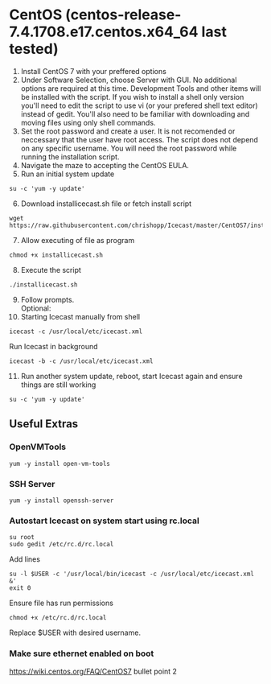 # CentOS (centos-release-7.4.1708.e17.centos.x64_64 last tested)
1. Install CentOS 7 with your preffered options
2. Under Software Selection, choose Server with GUI. No additional options are required at this time. Development Tools and other items will be installed with the script. If you wish to install a shell only version you'll need to edit the script to use vi (or your prefered shell text editor) instead of gedit. You'll also need to be familiar with downloading and moving files using only shell commands.
3. Set the root password and create a user. It is not recomended or neccessary that the user have root access. The script does not depend on any specific username. You will need the root password while running the installation script.
4. Navigate the maze to accepting the CentOS EULA.
5. Run an initial system update
```
su -c 'yum -y update'
```
6. Download installicecast.sh file or fetch install script
```
wget https://raw.githubusercontent.com/chrishopp/Icecast/master/CentOS7/installicecast.sh
```
7. Allow executing of file as program
```
chmod +x installicecast.sh
```
8. Execute the script
```
./installicecast.sh
```
9. Follow prompts.  
Optional:  
10. Starting Icecast manually from shell
```
icecast -c /usr/local/etc/icecast.xml
```  
Run Icecast in background
```
icecast -b -c /usr/local/etc/icecast.xml
```
11. Run another system update, reboot, start Icecast again and ensure things are still working
```
su -c 'yum -y update'
```

## Useful Extras
### OpenVMTools
```
yum -y install open-vm-tools
```
### SSH Server
```
yum -y install openssh-server
```
### Autostart Icecast on system start using rc.local
```
su root
sudo gedit /etc/rc.d/rc.local
```
Add lines
```
su -l $USER -c '/usr/local/bin/icecast -c /usr/local/etc/icecast.xml &'
exit 0
```
Ensure file has run permissions
```
chmod +x /etc/rc.d/rc.local
```
Replace $USER with desired username.
### Make sure ethernet enabled on boot
https://wiki.centos.org/FAQ/CentOS7 bullet point 2
